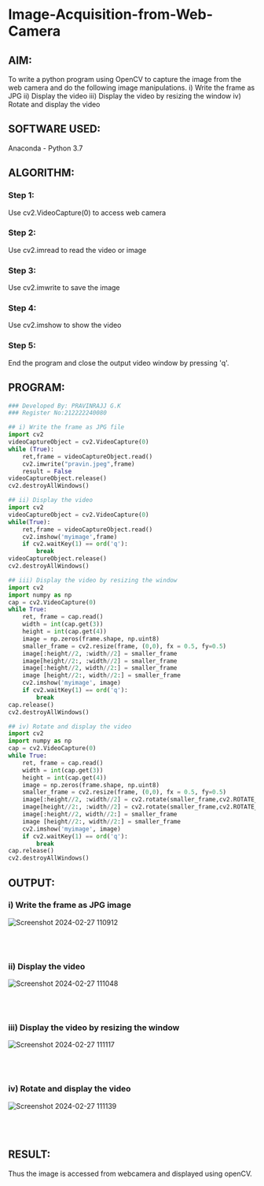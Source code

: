 # Image-Acquisition-from-Web-Camera
## AIM:

To write a python program using OpenCV to capture the image from the web camera and do the following image manipulations.
i) Write the frame as JPG 
ii) Display the video 
iii) Display the video by resizing the window
iv) Rotate and display the video

## SOFTWARE USED:
Anaconda - Python 3.7
## ALGORITHM:
### Step 1:
Use cv2.VideoCapture(0) to access web camera
<br>

### Step 2:
Use cv2.imread to read the video or image
<br>

### Step 3:
Use cv2.imwrite to save the image
<br>

### Step 4:
Use cv2.imshow to show the video
<br>

### Step 5:
End the program and close the output video window by pressing 'q'.
<br>

## PROGRAM:
``` Python
### Developed By: PRAVINRAJJ G.K
### Register No:212222240080

## i) Write the frame as JPG file
import cv2
videoCaptureObject = cv2.VideoCapture(0)
while (True):
    ret,frame = videoCaptureObject.read()
    cv2.imwrite("pravin.jpeg",frame)
    result = False
videoCaptureObject.release()
cv2.destroyAllWindows()

## ii) Display the video
import cv2
videoCaptureObject = cv2.VideoCapture(0)
while(True):
    ret,frame = videoCaptureObject.read()
    cv2.imshow('myimage',frame)
    if cv2.waitKey(1) == ord('q'):
        break
videoCaptureObject.release()
cv2.destroyAllWindows()

## iii) Display the video by resizing the window
import cv2
import numpy as np
cap = cv2.VideoCapture(0)
while True:
    ret, frame = cap.read() 
    width = int(cap.get(3))
    height = int(cap.get(4))
    image = np.zeros(frame.shape, np.uint8) 
    smaller_frame = cv2.resize(frame, (0,0), fx = 0.5, fy=0.5) 
    image[:height//2, :width//2] = smaller_frame
    image[height//2:, :width//2] = smaller_frame
    image[:height//2, width//2:] = smaller_frame 
    image [height//2:, width//2:] = smaller_frame
    cv2.imshow('myimage', image)
    if cv2.waitKey(1) == ord('q'):
        break
cap.release()
cv2.destroyAllWindows()

## iv) Rotate and display the video
import cv2
import numpy as np
cap = cv2.VideoCapture(0)
while True:
    ret, frame = cap.read() 
    width = int(cap.get(3))
    height = int(cap.get(4))
    image = np.zeros(frame.shape, np.uint8) 
    smaller_frame = cv2.resize(frame, (0,0), fx = 0.5, fy=0.5) 
    image[:height//2, :width//2] = cv2.rotate(smaller_frame,cv2.ROTATE_180)
    image[height//2:, :width//2] = cv2.rotate(smaller_frame,cv2.ROTATE_180)
    image[:height//2, width//2:] = smaller_frame 
    image [height//2:, width//2:] = smaller_frame
    cv2.imshow('myimage', image)
    if cv2.waitKey(1) == ord('q'):
        break
cap.release()
cv2.destroyAllWindows()
```
## OUTPUT:

### i) Write the frame as JPG image
![Screenshot 2024-02-27 110912](https://github.com/Pravinrajj/Image_Acqusition-_using_Web_Camera/assets/117917674/43d0dbd5-23a3-4fc0-b59c-0d7f5a94ba39)



</br>
</br>


### ii) Display the video
![Screenshot 2024-02-27 111048](https://github.com/Pravinrajj/Image_Acqusition-_using_Web_Camera/assets/117917674/cf5304e7-6cc3-455d-bfcd-a32f6b9b0ca6)


</br>
</br>


### iii) Display the video by resizing the window

![Screenshot 2024-02-27 111117](https://github.com/Pravinrajj/Image_Acqusition-_using_Web_Camera/assets/117917674/5d2745ad-3f7a-4191-907a-b21bb65e772f)


</br>
</br>



### iv) Rotate and display the video

![Screenshot 2024-02-27 111139](https://github.com/Pravinrajj/Image_Acqusition-_using_Web_Camera/assets/117917674/e9dd04e7-dd29-47eb-9806-f116013e64fe)


</br>
</br>


## RESULT: 
Thus the image is accessed from webcamera and displayed using openCV.
